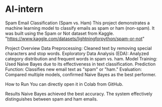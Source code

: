 # AI-intern

Spam Email Classification (Spam vs. Ham)
This project demonstrates a machine learning model to classify emails as spam or ham (non-spam). It was built using the Spam or Not dataset from Kaggle.
"https://www.kaggle.com/datasets/lightningforpython/spam-or-not"

Project Overview
Data Preprocessing: Cleaned text by removing special characters and stop words.
Exploratory Data Analysis (EDA): Analyzed category distribution and frequent words in spam vs. ham.
Model Training: Used Naive Bayes due to its effectiveness in text classification.
Prediction Function: Classifies new email text as "spam" or "ham."
Evaluation: Compared multiple models, confirmed Naive Bayes as the best performer.

How to Run
You can directly open it in Colab from GitHub.

Results
Naive Bayes achieved the best accuracy.
The system effectively distinguishes between spam and ham emails.
